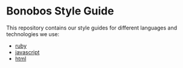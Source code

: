 # Bonobos Style Guide

This repository contains our style guides for different languages and technologies we use:

* [ruby](ruby.md)
* [javascript](javascript.md)
* [html](html.md)
